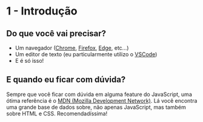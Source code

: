 # 1 - Introdução

## Do que você vai precisar?

- Um navegador ([Chrome](https://www.google.com/chrome/), [Firefox](https://www.mozilla.org/pt-BR/firefox/download/thanks/), [Edge](https://support.microsoft.com/pt-br/microsoft-edge/baixe-o-novo-microsoft-edge-baseado-em-chromium-0f4a3dd7-55df-60f5-739f-00010dba52cf), etc...)
- Um editor de texto (eu particularmente utilizo o [VSCode](https://code.visualstudio.com/))
- E é só isso!

## E quando eu ficar com dúvida?

Sempre que você ficar com dúvida em alguma feature do JavaScript, uma ótima referência é o [MDN (Mozilla Development Network)](https://developer.mozilla.org/pt-BR/docs/Web/JavaScript). Lá você encontra uma grande base de dados sobre, não apenas JavaScript, mas também sobre HTML e CSS. Recomendadíssima!
